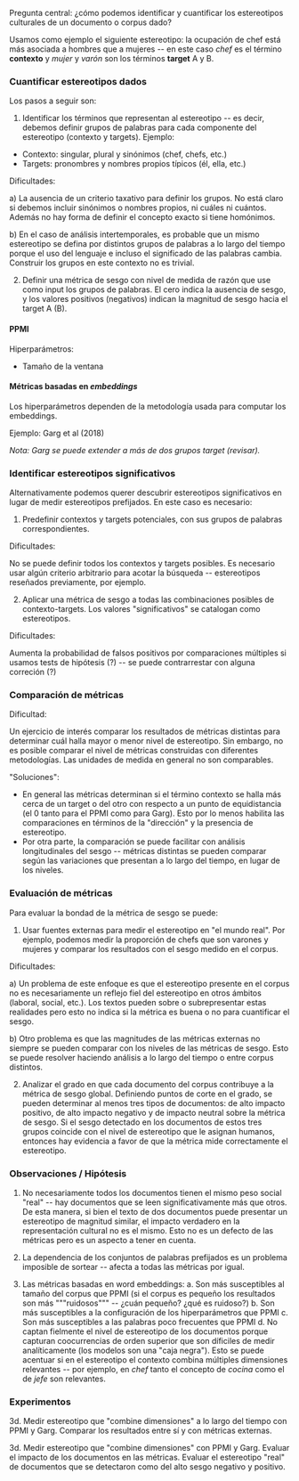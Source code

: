 Pregunta central: ¿cómo podemos identificar y cuantificar los estereotipos culturales de un documento o corpus dado?

Usamos como ejemplo el siguiente estereotipo: la ocupación de chef está más asociada a hombres que a mujeres -- en este caso _chef_ es el término **contexto** y _mujer_ y _varón_ son los términos **target** A y B.

### Cuantificar estereotipos dados

Los pasos a seguir son:

1. Identificar los términos que representan al estereotipo -- es decir, debemos definir grupos de palabras para cada componente del estereotipo (contexto y targets). Ejemplo:
  - Contexto: singular, plural y sinónimos (chef, chefs, etc.)
  - Targets: pronombres y nombres propios típicos (él, ella, etc.)

Dificultades:

a) La ausencia de un criterio taxativo para definir los grupos. No está claro si debemos incluir sinónimos o nombres propios, ni cuáles ni cuántos. Además no hay forma de definir el concepto exacto si tiene homónimos.

b) En el caso de análisis intertemporales, es probable que un mismo estereotipo se defina por distintos grupos de palabras a lo largo del tiempo porque el uso del lenguaje e incluso el significado de las palabras cambia. Construir los grupos en este contexto no es trivial.

2. Definir una métrica de sesgo con nivel de medida de razón que use como input los grupos de palabras. El cero indica la ausencia de sesgo, y los valores positivos (negativos) indican la magnitud de sesgo hacia el target A (B).

#### PPMI

Hiperparámetros:

- Tamaño de la ventana

#### Métricas basadas en _embeddings_

Los hiperparámetros dependen de la metodología usada para computar los embeddings.

Ejemplo: Garg et al (2018)

_Nota: Garg se puede extender a más de dos grupos target (revisar)._

### Identificar estereotipos significativos

Alternativamente podemos querer descubrir estereotipos significativos en lugar de medir estereotipos prefijados. En este caso es necesario:

1. Predefinir contextos y targets potenciales, con sus grupos de palabras correspondientes.

Dificultades:

No se puede definir todos los contextos y targets posibles. Es necesario usar algún criterio arbitrario para acotar la búsqueda -- estereotipos reseñados previamente, por ejemplo.

2. Aplicar una métrica de sesgo a todas las combinaciones posibles de contexto-targets. Los valores "significativos" se catalogan como estereotipos.

Dificultades:

Aumenta la probabilidad de falsos positivos por comparaciones múltiples si usamos tests de hipótesis (?) -- se puede contrarrestar con alguna correción (?)

### Comparación de métricas

Dificultad:

Un ejercicio de interés comparar los resultados de métricas distintas para determinar cuál halla mayor o menor nivel de estereotipo. Sin embargo, no es posible comparar el nivel de métricas construidas con diferentes metodologías. Las unidades de medida en general no son comparables.

"Soluciones":
- En general las métricas determinan si el término contexto se halla más cerca de un target o del otro con respecto a un punto de equidistancia (el 0 tanto para el PPMI como para Garg). Esto por lo menos habilita las comparaciones en términos de la "dirección" y la presencia de estereotipo.
- Por otra parte, la comparación se puede facilitar con análisis longitudinales del sesgo -- métricas distintas se pueden comparar según las variaciones que presentan a lo largo del tiempo, en lugar de los niveles.

### Evaluación de métricas

Para evaluar la bondad de la métrica de sesgo se puede:

1. Usar fuentes externas para medir el estereotipo en "el mundo real".
Por ejemplo, podemos medir la proporción de chefs que son varones y mujeres y comparar los resultados con el sesgo medido en el corpus.

Dificultades:

a) Un problema de este enfoque es que el estereotipo presente en el corpus no es necesariamente un reflejo fiel del estereotipo en otros ámbitos (laboral, social, etc.). Los textos pueden sobre o subrepresentar estas realidades pero esto no indica si la métrica es buena o no para cuantificar el sesgo.

b) Otro problema es que las magnitudes de las métricas externas no siempre se pueden comparar con los niveles de las métricas de sesgo. Esto se puede resolver haciendo análisis a lo largo del tiempo o entre corpus distintos.

2. Analizar el grado en que cada documento del corpus contribuye a la métrica de sesgo global. Definiendo puntos de corte en el grado, se pueden determinar al menos tres tipos de documentos: de alto impacto positivo, de alto impacto negativo y de impacto neutral sobre la métrica de sesgo. Si el sesgo detectado en los documentos de estos tres grupos coincide con el nivel de estereotipo que le asignan humanos, entonces hay evidencia a favor de que la métrica mide correctamente el estereotipo.

### Observaciones / Hipótesis

1. No necesariamente todos los documentos tienen el mismo peso social "real" -- hay documentos que se leen significativamente más que otros. De esta manera, si bien el texto de dos documentos puede presentar un estereotipo de magnitud similar, el impacto verdadero en la representación cultural no es el mismo. Esto no es un defecto de las métricas pero es un aspecto a tener en cuenta.

2. La dependencia de los conjuntos de palabras prefijados es un problema imposible de sortear -- afecta a todas las métricas por igual.

3. Las métricas basadas en word embeddings:
  a. Son más susceptibles al tamaño del corpus que PPMI (si el corpus es pequeño los resultados son más """ruidosos""" -- ¿cuán pequeño? ¿qué es ruidoso?)
  b. Son más susceptibles a la configuración de los hiperparámetros que PPMI
  c. Son más susceptibles a las palabras poco frecuentes que PPMI
  d. No captan fielmente el nivel de estereotipo de los documentos porque capturan coocurrencias de orden superior que son díficiles de medir analíticamente (los modelos son una "caja negra"). Esto se puede acentuar si en el estereotipo el contexto combina múltiples dimensiones relevantes -- por ejemplo, en _chef_ tanto el concepto de _cocina_ como el de _jefe_ son relevantes.

### Experimentos

3d. Medir estereotipo que "combine dimensiones" a lo largo del tiempo con PPMI y Garg. Comparar los resultados entre sí y con métricas externas.

3d. Medir estereotipo que "combine dimensiones" con PPMI y Garg. Evaluar el impacto de los documentos en las métricas. Evaluar el estereotipo "real" de documentos que se detectaron como del alto sesgo negativo y positivo. 
